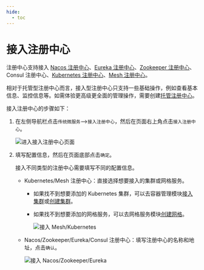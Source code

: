 ```yaml
---
hide:
  - toc
---
```


# 接入注册中心

注册中心支持接入 [Nacos 注册中心](../../reference/registry.md)、[Eureka 注册中心](../../reference/registry.md)、[Zookeeper 注册中心](../../reference/registry.md)、Consul 注册中心、[Kubernetes 注册中心](../../reference/registry.md)、[Mesh 注册中心](../../reference/registry.md)。

相对于托管型注册中心而言，接入型注册中心只支持一些基础操作，例如查看基本信息、监控信息等。如需体验更高级更全面的管理操作，需要创建[托管注册中心](../hosted/create-registry.md)。

接入注册中心的步骤如下：

1. 在左侧导航栏点击`传统微服务`-->`接入注册中心`，然后在页面右上角点击`接入注册中心`。

    ![进入接入注册中心页面](https://docs.daocloud.io/daocloud-docs-images/docs/skoala/registry/integrated/imgs/integrate01.png)

2. 填写配置信息，然后在页面底部点击`确定`。

    接入不同类型的注册中心需要填写不同的配置信息。

    - Kubernetes/Mesh 注册中心：直接选择想要接入的集群或网格服务。

        - 如果找不到想要添加的 Kubernetes 集群，可以去容器管理模块[接入集群](../../../kpanda/user-guide/clusters/integrate-cluster.md)或[创建集群](../../../kpanda/user-guide/clusters/create-cluster.md)。

        - 如果找不到想要添加的网格服务，可以去网格服务模块[创建网格](../../../mspider/user-guide/service-mesh/README.md)。

            ![接入 Mesh/Kubernetes](https://docs.daocloud.io/daocloud-docs-images/docs/skoala/registry/integrated/imgs/integrate03.png)

    - Nacos/Zookeeper/Eureka/Consul 注册中心：填写注册中心的名称和地址，点击`确认`。

        ![接入 Nacos/Zookeeper/Eureka](https://docs.daocloud.io/daocloud-docs-images/docs/skoala/registry/integrated/imgs/integrate02.png)
